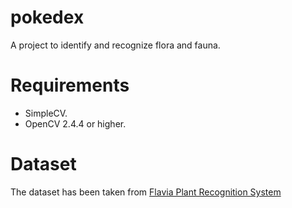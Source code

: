 pokedex
=======

A project to identify and recognize flora and fauna. 

Requirements
=====

 - SimpleCV.
 - OpenCV 2.4.4 or higher.

 Dataset
 ====

 The dataset has been taken from [Flavia Plant Recognition System](http://sourceforge.net/projects/flavia/)